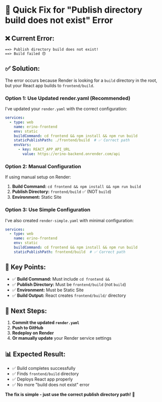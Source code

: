 # 🚨 Quick Fix for "Publish directory build does not exist" Error

## ❌ **Current Error:**
```
==> Publish directory build does not exist!
==> Build failed 😞
```

## ✅ **Solution:**

The error occurs because Render is looking for a `build` directory in the root, but your React app builds to `frontend/build`.

### **Option 1: Use Updated render.yaml (Recommended)**

I've updated your `render.yaml` with the correct configuration:

```yaml
services:
  - type: web
    name: erino-frontend
    env: static
    buildCommand: cd frontend && npm install && npm run build
    staticPublishPath: ./frontend/build  # ✅ Correct path
    envVars:
      - key: REACT_APP_API_URL
        value: https://erino-backend.onrender.com/api
```

### **Option 2: Manual Configuration**

If using manual setup on Render:

1. **Build Command:** `cd frontend && npm install && npm run build`
2. **Publish Directory:** `frontend/build` ✅ (NOT `build`)
3. **Environment:** Static Site

### **Option 3: Use Simple Configuration**

I've also created `render-simple.yaml` with minimal configuration:

```yaml
services:
  - type: web
    name: erino-frontend
    env: static
    buildCommand: cd frontend && npm install && npm run build
    staticPublishPath: frontend/build  # ✅ Correct path
```

## 🔧 **Key Points:**

- ✅ **Build Command:** Must include `cd frontend &&`
- ✅ **Publish Directory:** Must be `frontend/build` (not `build`)
- ✅ **Environment:** Must be Static Site
- ✅ **Build Output:** React creates `frontend/build/` directory

## 🚀 **Next Steps:**

1. **Commit the updated `render.yaml`**
2. **Push to GitHub**
3. **Redeploy on Render**
4. **Or manually update** your Render service settings

## 📊 **Expected Result:**

- ✅ Build completes successfully
- ✅ Finds `frontend/build` directory
- ✅ Deploys React app properly
- ✅ No more "build does not exist" error

**The fix is simple - just use the correct publish directory path!** 🎯
